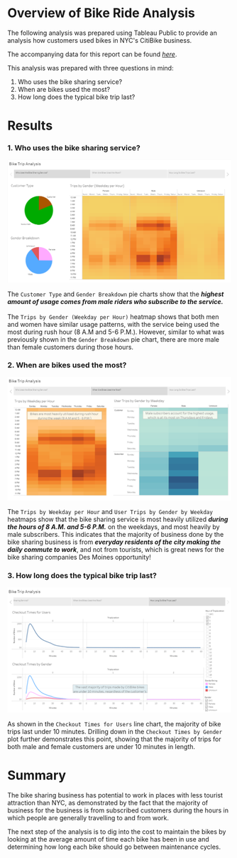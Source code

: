 # Overview of Bike Ride Analysis

The following analysis was prepared using Tableau Public to provide an analysis how customers used bikes in NYC's CitiBike business.

The accompanying data for this report can be found _[here](https://public.tableau.com/profile/brady6686#!/vizhome/BikeTripAnalysisChallenge/BikeTripAnalysis?publish=yes)_.

This analysis was prepared with three questions in mind:
1. Who uses the bike sharing service?
2. When are bikes used the most?
3. How long does the typical bike trip last?

# Results

### 1. Who uses the bike sharing service?

<img src='https://github.com/bradydwilton/bike_sharing/blob/main/images/whoUsesBikeSharingService.png'>

The `Customer Type` and `Gender Breakdown` pie charts show that the _**highest amount of usage comes from male riders who subscribe to the service.**_  </br></br>
The `Trips by Gender (Weekday per Hour)` heatmap shows that both men and women have similar usage patterns, with the service being used the most during rush hour (8 A.M and 5-6 P.M.). However, similar to what was previously shown in the `Gender Breakdown` pie chart, there are more male than female customers during those hours.

### 2. When are bikes used the most?

<img src='https://github.com/bradydwilton/bike_sharing/blob/main/images/whenAreBikesUsed.png'>

The `Trips by Weekday per Hour` and `User Trips by Gender by Weekday` heatmaps show that the bike sharing service is most heavily utilized *__during the hours of 8 A.M. and 5-6 P.M.__* on the weekdays, and most heavily by male subscribers. This indicates that the majority of business done by the bike sharing business is from _**everyday residents of the city making the daily commute to work**_, and not from tourists, which is great news for the bike sharing companies Des Moines opportunity!

### 3. How long does the typical bike trip last?

<img src='https://github.com/bradydwilton/bike_sharing/blob/main/images/howLongAreBikeTrips.png'>

As shown in the `Checkout Times for Users` line chart, the majority of bike trips last under 10 minutes. Drilling down in the `Checkout Times by Gender` plot further demonstrates this point, showing that the majority of trips for both male and female customers are under 10 minutes in length.

# Summary

The bike sharing business has potential to work in places with less tourist attraction than NYC, as demonstrated by the fact that the majority of business for the business is from subscribed customers during the hours in which people are generally travelling to and from work. 

The next step of the analysis is to dig into the cost to maintain the bikes by looking at the average amount of time each bike has been in use and determining how long each bike should go between maintenance cycles.